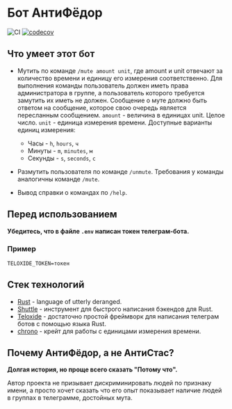 # Бот АнтиФёдор

![CI](https://github.com/AlexEreh/anti_fedor/actions/workflows/ci.yml/badge.svg)
[![codecov](https://codecov.io/gh/AlexEreh/anti_fedor/branch/master/graph/badge.svg)](https://codecov.io/gh/AlexEreh/anti_fedor)

## Что умеет этот бот
* Мутить по команде `/mute amount unit`, 
где amount и unit отвечают за количество времени 
и единицу его измерения соответственно. 
Для выполнения команды пользователь должен иметь права администратора в группе, 
а пользователь которого требуется замутить их иметь не должен. 
Сообщение о муте должно быть ответом на сообщение, 
которое свою очередь является пересланным сообщением.
`amount` - величина в единицах unit.
  Целое число.
`unit` - единица измерения времени.
  Доступные варианты единиц измерения:
  * Часы - `h`, `hours`, `ч`
  * Минуты - `m`, `minutes`, `м`
  * Секунды - `s`, `seconds`, `с`

* Размутить пользователя по команде `/unmute`. 
Требования у команды аналогичны команде `/mute`.
* Вывод справки о командах по `/help`.

## Перед использованием
**Убедитесь, что в файле `.env` написан токен телеграм-бота.**

### Пример
```text
TELOXIDE_TOKEN=токен
```

## Стек технологий
* [Rust](https://www.rust-lang.org/) - language of utterly deranged.
* [Shuttle](https://www.shuttle.rs) - инструмент для быстрого написания бэкендов для Rust. 
* [Teloxide](https://github.com/teloxide/teloxide) - достаточно простой фреймворк для написания 
телеграм ботов с помощью языка Rust.
* [chrono](https://crates.io/crates/chrono) - крейт для работы с единицами измерения времени.

## Почему АнтиФёдор, а не АнтиСтас?
**Долгая история, но проще всего сказать "Потому что".** 

Автор проекта не призывает дискриминировать людей по признаку имени, 
а просто хочет сказать что его опыт показывает наличие людей в группах в телеграмме, достойных мута.